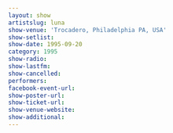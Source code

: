 ```yaml
---
layout: show
artistslug: luna
show-venue: 'Trocadero, Philadelphia PA, USA'
show-setlist: 
show-date: 1995-09-20
category: 1995
show-radio: 
show-lastfm: 
show-cancelled: 
performers: 
facebook-event-url: 
show-poster-url: 
show-ticket-url: 
show-venue-website: 
show-additional: 
---
```


